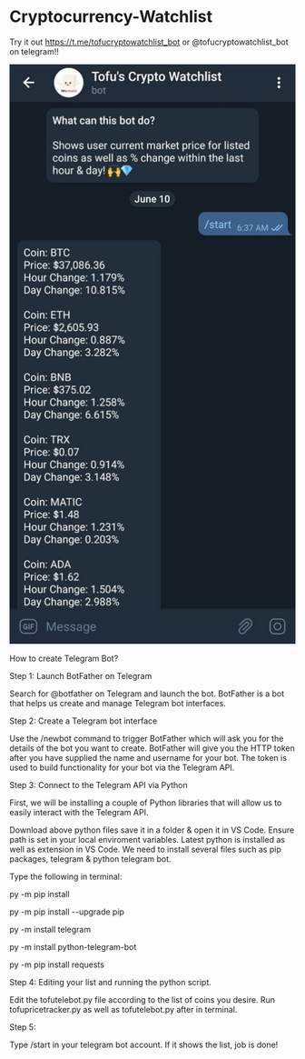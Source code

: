 # Cryptocurrency-Watchlist

Try it out https://t.me/tofucryptowatchlist_bot or @tofucryptowatchlist_bot on telegram!!

![alt text](https://github.com/khalis91/Cryptocurrency-Watchlist/blob/main/TofuCryptoTelegram.jpg?raw=true)


How to create Telegram Bot?

Step 1: Launch BotFather on Telegram

Search for @botfather on Telegram and launch the bot. BotFather is a bot that helps us create and manage Telegram bot interfaces.

Step 2: Create a Telegram bot interface

Use the /newbot command to trigger BotFather which will ask you for the details of the bot you want to create.
BotFather will give you the HTTP token after you have supplied the name and username for your bot. 
The token is used to build functionality for your bot via the Telegram API.

Step 3: Connect to the Telegram API via Python

First, we will be installing a couple of Python libraries that will allow us to easily interact with the Telegram API.

Download above python files save it in a folder & open it in VS Code. Ensure path is set in your local enviroment variables. Latest python is installed as well as extension in VS Code. We need to install several files such as pip packages, telegram & python telegram bot.

Type the following in terminal:

py -m pip install

py -m pip install --upgrade pip

py -m install telegram

py -m install python-telegram-bot

py -m pip install requests


Step 4: Editing your list and running the python script.

Edit the tofutelebot.py file according to the list of coins you desire. Run tofupricetracker.py as well as tofutelebot.py after in terminal. 

Step 5:

Type /start in your telegram bot account. If it shows the list, job is done!
